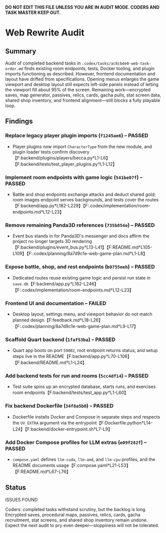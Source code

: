 **DO NOT EDIT THIS FILE UNLESS YOU ARE IN AUDIT MODE. CODERS AND TASK MASTER KEEP OUT.**

# Web Rewrite Audit

## Summary
Audit of completed backend tasks in `.codex/tasks/ac8cbde0-web-task-order.md` finds existing room endpoints, tests, Docker tooling, and plugin imports functioning as described. However, frontend documentation and layout have drifted from specifications. Opening menus enlarges the game viewport and desktop layout still expects left-side panels instead of letting the viewport fill about 95% of the screen. Remaining work—encrypted saves, map generator, passives, relics, cards, gacha pulls, stat screen data, shared shop inventory, and frontend alignment—still blocks a fully playable loop.

## Findings
### Replace legacy player plugin imports (`f1245ae6`) – PASSED
- Player plugins now import `CharacterType` from the new module, and plugin loader tests confirm discovery【F:backend/plugins/players/becca.py†L1-L6】【F:backend/tests/test_player_plugins.py†L1-L12】

### Implement room endpoints with game logic (`541be07f`) – PASSED
- Battle and shop endpoints exchange attacks and deduct shared gold; room images endpoint serves backgrounds, and tests cover the routes【F:backend/app.py†L182-L229】【F:.codex/implementation/room-endpoints.md†L12-L23】

### Remove remaining Panda3D references (`735b854e`) – PASSED
- Event bus stands in for Panda3D's messenger and docs affirm the project no longer targets 3D rendering【F:backend/plugins/event_bus.py†L13-L41】【F:README.md†L105-L109】【F:.codex/planning/8a7d9c1e-web-game-plan.md†L1-L8】

### Expose battle, shop, and rest endpoints (`b0755eeb`) – PASSED
- Dedicated routes reuse existing game logic and persist run state in `save.db`【F:backend/app.py†L182-L246】【F:.codex/implementation/room-endpoints.md†L12-L23】

### Frontend UI and documentation – FAILED
- Desktop layout, settings menu, and viewport behavior do not match planned design【F:feedback.md†L18-L26】【F:.codex/planning/8a7d9c1e-web-game-plan.md†L9-L17】

### Scaffold Quart backend (`1faf53ba`) – PASSED
- Quart app boots on port `59002`, root endpoint returns status, and setup steps live in the README【F:backend/app.py†L70-L106】【F:backend/README.md†L1-L24】

### Add backend tests for run and rooms (`5cc4df14`) – PASSED
- Test suite spins up an encrypted database, starts runs, and exercises room endpoints【F:backend/tests/test_app.py†L1-L60】

### Fix backend Dockerfile (`34f8a5b0`) – PASSED
- Dockerfile installs Docker and Compose in separate steps and respects the `UV_EXTRA` argument via the entrypoint【F:Dockerfile.python†L14-L24】【F:backend/docker-entrypoint.sh†L7-L9】

### Add Docker Compose profiles for LLM extras (`e09f282f`) – PASSED
- `compose.yaml` defines `llm-cuda`, `llm-amd`, and `llm-cpu` profiles, and the README documents usage【F:compose.yaml†L21-L53】【F:README.md†L67-L76】

## Status
ISSUES FOUND

Coders: completed tasks withstand scrutiny, but the backlog is long. Encrypted saves, procedural maps, passives, relics, cards, gacha recruitment, stat screens, and shared shop inventory remain undone. Expect the next audit to pry even deeper—sloppiness will not be tolerated.
